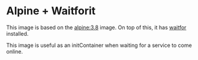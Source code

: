 # Alpine + Waitforit

This image is based on the [alpine:3.8](https://hub.docker.com/_/alpine/) image. On top of this, it has [waitfor](https://github.com/eficode/wait-for) installed.

This image is useful as an initContainer when waiting for a service to come online.
